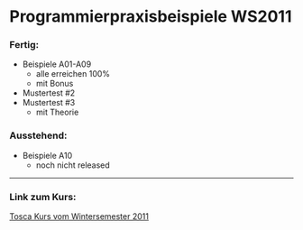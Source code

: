 # Programmierpraxisbeispiele WS2011

### Fertig:
 * Beispiele A01-A09
     * alle erreichen 100%
     * mit Bonus
 * Mustertest #2
 * Mustertest #3
     * mit Theorie

### Ausstehend:
 * Beispiele A10
     * noch nicht released  
  
* * *
### Link zum Kurs:  
[Tosca Kurs vom Wintersemester 2011](http://tosca.inflab.tuwien.ac.at/eprip/?mode=pp "Tosca Kurs")
